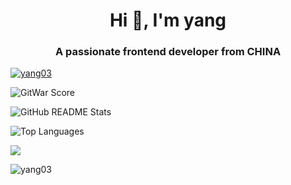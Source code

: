 <h1 align="center">Hi 👋, I'm yang</h1>
<h3 align="center">A passionate frontend developer from CHINA</h3>



<p align="left"> <a href="https://github.com/ryo-ma/github-profile-trophy"><img src="https://github-profile-trophy.vercel.app/?username=yang03" alt="yang03" /></a> </p>


<!--
**Yang03/Yang03** is a ✨ _special_ ✨ repository because its `README.md` (this file) appears on your GitHub profile.

Here are some ideas to get you started:

- 🔭 I’m currently working on ...
- 🌱 I’m currently learning ...
- 👯 I’m looking to collaborate on ...
- 🤔 I’m looking for help with ...
- 💬 Ask me about ...
- 📫 How to reach me: ...
- 😄 Pronouns: ...
- ⚡ Fun fact: ...
-->

![GitWar Score](https://gitwar.herokuapp.com/badge?username=Yang03&style=for-the-badge)

![GitHub README Stats](https://github-readme-stats.vercel.app/api?username=Yang03&show_icons=true&hide_title=true&count_private=true&theme=radical)

![Top Languages](https://github-readme-stats.vercel.app/api/top-langs/?username=Yang03&layout=compact&theme=radical)


![](https://visitor-badge.glitch.me/badge?page_id=yang03&style=flat-square&color=0088cc)
<p align="left"> <img src="https://komarev.com/ghpvc/?username=yang03&label=Profile%20views&color=0e75b6&style=flat" alt="yang03" /> </p>
